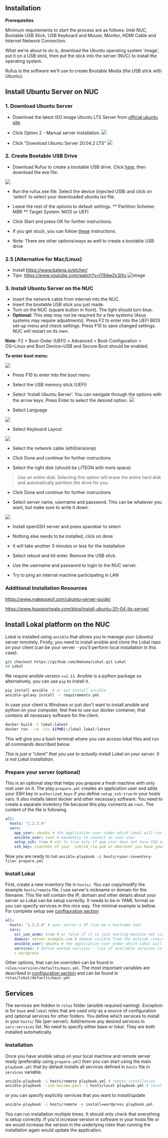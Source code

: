 

## Installation

**Prerequisites**

Minimum requirements to start the process are as follows: Intel NUC, Bootable USB Stick, USB Keyboard and Mouse, Monitor, HDMI Cable  and Internet Network Connection.

What we're about to do is, download the Ubuntu operating system 'image', put it on a USB stick, then put the stick into the server (NUC) to install the operating system.

Rufus is the software we'll use to create Bootable Media (the USB stick with Ubuntu). 



## Install Ubuntu Server on NUC

### 1. Download Ubuntu Server
* Download the latest ISO image Ubuntu LTS Server from [official ubuntu site](https://ubuntu.com/download/server).
* Click Option 2 - Manual server installation.
![](https://i.imgur.com/KVn3rV1.png)

* Click "Download Ubuntu Server 20.04.2 LTS"
![](https://i.imgur.com/Kv0stXZ.png)



### 2. Create Bootable USB Drive


* Download Rufus to create a bootable USB drive. Click [here](http://rufus.ie/en/), then download the exe file:

![](https://i.imgur.com/BK7acFt.png)

* Run the rufux.exe file. Select the device (injected USB) and click on ‘select’ to select your downloaded ubuntu iso file.

* Leave the rest of the options to default settings.
**  Partition Scheme: MBR
** Target System: NIOS or UEFI

* Click Start and press OK for further instructions.

* If you get stuck, you can follow [these](https://ubuntu.com/tutorials/create-a-usb-stick-on-windows#1-overview) instructions.
* Note: There are other options/ways as well to create a bootable USB drive

### 2.5 (Alternative for Mac/Linux)

* Install https://www.balena.io/etcher/
* Tips: https://www.youtube.com/watch?v=f78AwZk3IXs
![image](https://user-images.githubusercontent.com/36915805/129319222-685581ea-9a27-4ee2-acb4-7d24076499d3.png)


### 3. Install Ubuntu Server on the NUC

* Insert the network cable from internet into the NUC.
* Insert the bootable USB stick you just made.
* Turn on the NUC (square button in front). The light should turn blue.
* **Optional:** This step may not be required for a few systems (Asus systems may require adjustments). Press F2 to enter into the UEFI BIOS set-up menu and check settings. Press F10 to save changed settings. NUC will restart on its own.

**Note:** F2 > Boot-Order (UEFI) > Advanced > Boot-Configuration > OS=Linux and Boot Device=USB and Secure Boot should be enabled.

**To enter boot menu:**

![](https://i.imgur.com/FgdVCKs.png)


* Press F10 to enter into the boot menu
* Select the USB memory stick (UEFI)
* Select ‘Install Ubuntu Server’. You can navigate through the options with the arrow keys. Press Enter to select the desired option. 
![](https://i.imgur.com/kOa4AwA.png)

* Select Language

![](https://i.imgur.com/gB2BIAL.png)


* Select Keyboard Layout

![](https://i.imgur.com/zPvstcc.png)


* Select the network cable (eth0/ens/enp)


* Click Done and continue for further instructions

* Select the right disk (should be LITEON with more space)

> Use an entire disk: Selecting this option will erase the entire hard disk and automatically partition the drive for you.

* Click Done and continue for further instructions


* Select server name, username and password.  This can be whatever you want, but make sure to write it down.

![](https://i.imgur.com/Cme8vsL.png)



* Install openSSH server and press spacebar to select 


* Nothing else needs to be installed, click on done


* It will take another 3 minutes or less for the installation


* Select reboot and hit enter. Remove the USB stick. 


* Use the username and password to login to the NUC server.


* Try to ping an internal machine participating in LAN



### Additional Installation Resources

https://www.makeuseof.com/ubuntu-server-guide/

https://www.itsupportwale.com/blog/install-ubuntu-20-04-lts-server/



## Install Lokal platform on the NUC

Lokal is installed using `ansible` that allows you to manage your (ubuntu) server remotely. Firstly, you
need to install ansible and clone the Lokal repo on your client (can be your server - you'll perform
local installation in this case).

```bash
git checkout https://github.com/Wakoma/Lokal.git Lokal
cd Lokal
```

We require ansible version `>=2.11`. Ansible is a python package so alternatively, you can use `pip` to
install it.

```bash
pip install ansible  # or apt install ansible
ansible-galaxy install -r requirements.yml
```

In case your client is Windows or just don't want to install ansible and python on your computer,
feel free to use our docker container, that contains all necessary software for the client.
```bash
docker build -t lokal:latest .
docker run --rm -itv ${PWD}:/lokal lokal:latest
```
This will give you a bash terminal where you can access lokal files and run all commands described below.

_This is just a "client" that you use to actually install Lokal on your server. It is not Lokal installation._

### Prepare your server (optional)

This is an optional step that helps you prepare a fresh machine with only root user on it.
The play `prepare.yml` creates an application user and adds your SSH key in `authorized_keys`
if you define `setup_ssh:true` in your hosts vars. It also installs latest docker and other
necessary software. You need to create a separate inventory file because this play connects
as `root`. The content of the file is following
```YAML
all:
  hosts: "1.2.3.4"
  vars:
    app_user: ubuntu # the application user under which lokal will run
    ansible_user: root # mandatory to connect as root user
    setup_ssh: true # set to true only if app_user does not have SSH setup yet (and fill `ssh_key`)
    ssh_key: <content of your .ssh/id_rsa.pub or wherever you have your public key>
```

Now you are ready to run `ansible-playbook -i hosts/<your-inventory-file> prepare.yml`

### Install Lokal

First, create a new inventory file in `hosts/`. You can copy/modify the example `hosts/remote` file.
I use server's nickname or domain for the filename.  This file will contain the IP, domain and other
details about your server so Lokal can be setup  correctly. It needs to be in YAML format so you can
specify services in this nice way. 
The minimal example is bellow. For complete setup see [configuration section](configuration.md)

```YAML
all:
  hosts: "1.2.3.4" # your server's IP (can be a hostname too)
  vars:
    ssl_use_acme: true # or false if it is just testing machine not visible from the internet
    domain: server.example.com # domain visible from the outside internet (used only when ssl_use_acme=true)
    ansible_user: ubuntu # the application user under which Lokal will run
    services: # define wanted services - list of available services is in roles/ folder
    - wordpress
```

Other options, that can be overriden can be found in `roles/<service>/defaults/main.yml`.
The most important variables are described in [configuration section](configuration.md)
and can be found in `roles/lokal/defaults/main.yml`

## Services

The services are hidden in `roles` folder (ansible required naming). Exception is for `base` and `lokal`
roles that are used only as a source of configuration and optional services for other folders.
You define which services to install in your `hosts/` file (per-server). Add/remove any desired services
in `vars:services` list. No need to specify either base or lokal. They are both installed automatically.

### Installation

Once you have ansible setup on your local machine and remote server ready (preferably using `prepare.yml`)
then you can start using the main `playbook.yml` that by default installs all services defined in
`hosts` file in `services` variable.
```bash
ansible-playbook -i hosts/remote playbook.yml # remote installation
ansible-playbook --ask-become-pass -i hosts/local playbook.yml # local installation
```
or you can specify explicitly services that you want to install/update
```bash
ansible-playbook -i hosts/remote -e install=wordpress playbook.yml
```

You can run installation multiple times. It should only check that everything is
setup correctly. If you'd increase version in software in your hosts file or we
would increase the version in the underlying roles than running the installation
again would update the application.



